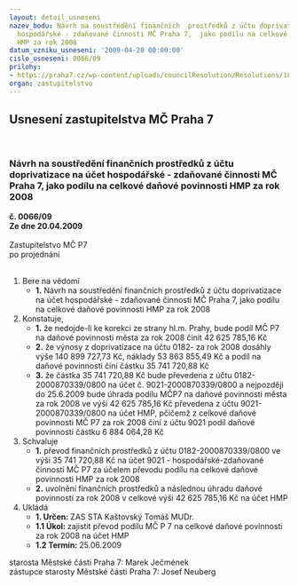 ```yaml
---
layout: detail_usneseni
nazev_bodu: Návrh na soustředění finančních  prostředků z účtu doprivatizace na účet
  hospodářské - zdaňované činnosti MČ Praha 7,  jako podílu na celkové daňové povinnosti
  HMP za rok 2008
datum_vzniku_usneseni: '2009-04-20 00:00:00'
cislo_usneseni: 0066/09
prilohy:
- https://praha7.cz/wp-content/uploads/councilResolution/Resolutions/18096/2-09-0352r.doc
organ: zastupitelstvo
---
```

<div id="ucUsn_pList" class="usn">
	<span><h2>Usnesení zastupitelstva MČ Praha 7 </h2>
<br></span><div class="standBody">
<span><h3>Návrh na soustředění finančních  prostředků z účtu doprivatizace na účet hospodářské - zdaňované činnosti MČ Praha 7,  jako podílu na celkové daňové povinnosti HMP za rok 2008</h3></span><div class="center">
		<strong>č. 0066/09</strong><br>
	</div>
<div class="center">
		<strong>Ze dne 20.04.2009</strong><br><br>
	</div>Zastupitelstvo MČ P7<br> po projednání<br><br><ol>
<li>Bere na vědomí<ul><li>
<strong>1.</strong> Návrh na soustředění finančních  prostředků z účtu doprivatizace na účet hospodářské - zdaňované činnosti MČ Praha 7,  jako podílu na celkové daňové povinnosti HMP za rok 2008</li></ul>
</li>
<li>Konstatuje,<ul>
<li>
<strong>1.</strong> že nedojde-li ke korekci ze strany hl.m. Prahy, bude podíl MČ P7 na daňové povinnosti města za rok 2008 činit 42 625 785,16 Kč</li>
<li>
<strong>2.</strong> že výnosy z doprivatizace na účtu 0182- za rok 2008 dosáhly výše 140 899 727,73 Kč, náklady 53 863 855,49 Kč  a podíl na daňové povinnosti činí částku 35 741 720,88 Kč</li>
<li>
<strong>3.</strong> že částka 35 741 720,88 Kč bude převedena z účtu 0182-2000870339/0800 na účet č. 9021-2000870339/0800 a nejpozději do 25.6.2009 bude úhrada podílu  MČP7 na daňové povinnosti  města za rok 2008 ve výši 42 625 785,16 Kč převedena z účtu 9021-2000870339/0800 na účet  HMP, pčičemž  z celkové daňové povinnosti MČ P7 za rok 2008 činí z účtu 9021 podíl daňové povinnosti  částku 6 884 064,28 Kč </li>
</ul>
</li>
<li>Schvaluje<ul>
<li>
<strong>1.</strong> převod  finančních prostředků z účtu 0182-2000870339/0800 ve výši 35 741 720,88 Kč na účet 9021 - hospodářské-zdaňované činnosti MČ P7 za účelem převodu podílu na celkové daňové povinnosti HMP za rok 2008 </li>
<li>
<strong>2.</strong> uvolnění finančních  prostředků  a  následnou úhradu daňové povinnosti za rok 2008 v celkové  výši 42 625 785,16 Kč na účet HMP</li>
</ul>
</li>
<li>Ukládá<ul>
<li>
<strong>1. Určen: </strong>ZAS STA Kaštovský Tomáš MUDr.</li>
<li>
<strong>1.1 Úkol: </strong>zajistit převod podílu MČ P 7 na celkové daňové povinnosti za rok 2008 na účet HMP</li>
<li>
<strong>1.2 Termín: </strong>25.06.2009</li>
</ul>
</li>
</ol>starosta Městské části Praha 7: Marek Ječmének<br>zástupce starosty Městské části Praha 7: Josef Neuberg
</div>
</div>